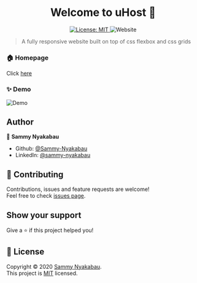 <h1 align="center">Welcome to uHost 👋</h1>
<p align="center">
  <a href="https://github.com/Sammy-Nyakabau/CSS-The-Complete-Guide/blob/master/LICENSE.md" target="_blank">
    <img alt="License: MIT" src="https://img.shields.io/badge/License-MIT-yellow.svg" />
  </a>
  <img alt="Website" src="https://img.shields.io/website?down_color=red&down_message=offline&up_color=green&up_message=online&url=https%3A%2F%2Fuhost.glitch.me%2F">
</p>

> A fully responsive website built on top of css flexbox and css grids

### 🏠 Homepage
Click [here](https://uhost.glitch.me/)

### ✨ Demo
![Demo](images/uHost.gif)

## Author

👤 **Sammy Nyakabau**

* Github: [@Sammy-Nyakabau](https://github.com/Sammy-Nyakabau)
* LinkedIn: [@sammy-nyakabau](https://linkedin.com/in/sammy-nyakabau)

## 🤝 Contributing

Contributions, issues and feature requests are welcome!<br />Feel free to check [issues page](https://github.com/Sammy-Nyakabau/CSS-The-Complete-Guide/issues). 

## Show your support

Give a ⭐️ if this project helped you!

## 📝 License

Copyright © 2020 [Sammy Nyakabau](https://github.com/Sammy-Nyakabau).<br />
This project is [MIT](https://github.com/Sammy-Nyakabau/CSS-The-Complete-Guide/blob/master/LICENSE.md) licensed.

